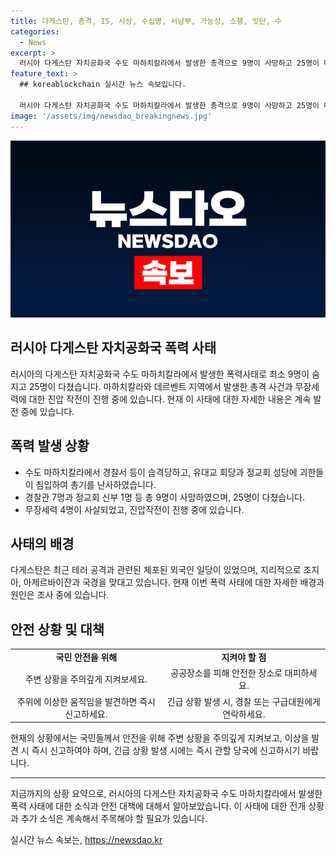 ```yaml
---
title: 다게스탄, 총격, IS, 사상, 수십명, 서남부, 가능성, 소행, 잇단, 수
categories:
  - News
excerpt: >
  러시아 다게스탄 자치공화국 수도 마하치칼라에서 발생한 총격으로 9명이 사망하고 25명이 다쳤습니다. 무장세력 4명이 사살됐으며, 이와 관련해 3월에도 테러를 모의한 외국인 4명이 체포된 적이 있습니다. 현재는 진압 작전이 진행 중이며, 이 지역은 국경을 맞대고 있는 곳으로 안정이 필요한 상황입니다. (150자)
feature_text: >
  ## koreablockchain 실시간 뉴스 속보입니다.

  러시아 다게스탄 자치공화국 수도 마하치칼라에서 발생한 총격으로 9명이 사망하고 25명이 다쳤습니다. 무장세력 4명이 사살됐으며, 이와 관련해 3월에도 테러를 모의한 외국인 4명이 체포된 적이 있습니다. 현재는 진압 작전이 진행 중이며, 이 지역은 국경을 맞대고 있는 곳으로 안정이 필요한 상황입니다. (150자)
image: '/assets/img/newsdao_breakingnews.jpg'
---
```


<p><img src="/assets/img/newsdao_breakingnews.jpg" alt="koreablockchain 속보" /></p>

<h2 data-ke-size="size26">러시아 다게스탄 자치공화국 폭력 사태</h2>

<p data-ke-size="size16">러시아의 다게스탄 자치공화국 수도 마하치칼라에서 발생한 폭력사태로 최소 9명이 숨지고 25명이 다쳤습니다. 마하치칼라와 데르벤트 지역에서 발생한 총격 사건과 무장세력에 대한 진압 작전이 진행 중에 있습니다. 현재 이 사태에 대한 자세한 내용은 계속 발전 중에 있습니다.</p>

<h2 data-ke-size="size26">폭력 발생 상황</h2>

<ul>
    <li>수도 마하치칼라에서 경찰서 등이 습격당하고, 유대교 회당과 정교회 성당에 괴한들이 침입하여 총기를 난사하였습니다.</li>
    <li>경찰관 7명과 정교회 신부 1명 등 총 9명이 사망하였으며, 25명이 다쳤습니다.</li>
    <li>무장세력 4명이 사살되었고, 진압작전이 진행 중에 있습니다.</li>
</ul>

<h2 data-ke-size="size26">사태의 배경</h2>

<p data-ke-size="size16">다게스탄은 최근 테러 공격과 관련된 체포된 외국인 일당이 있었으며, 지리적으로 조지아, 아제르바이잔과 국경을 맞대고 있습니다. 현재 이번 폭력 사태에 대한 자세한 배경과 원인은 조사 중에 있습니다.</p>

<h2 data-ke-size="size26">안전 상황 및 대책</h2>

<table>
    <tr>
        <td style="text-align: center; height: 17px;"><b>국민 안전을 위해</b></td>
        <td style="text-align: center; height: 17px;"><b>지켜야 할 점</b></td>
    </tr>
    <tr>
        <td style="text-align: center; height: 17px;">주변 상황을 주의깊게 지켜보세요.</td>
        <td style="text-align: center; height: 17px;">공공장소를 피해 안전한 장소로 대피하세요.</td>
    </tr>
    <tr>
        <td style="text-align: center; height: 17px;">주위에 이상한 움직임을 발견하면 즉시 신고하세요.</td>
        <td style="text-align: center; height: 17px;">긴급 상황 발생 시, 경찰 또는 구급대원에게 연락하세요.</td>
    </tr>
</table>

<p data-ke-size="size16">현재의 상황에서는 국민들께서 안전을 위해 주변 상황을 주의깊게 지켜보고, 이상을 발견 시 즉시 신고하여야 하며, 긴급 상황 발생 시에는 즉시 관할 당국에 신고하시기 바랍니다.</p>

<hr>

<p data-ke-size="size16">지금까지의 상황 요약으로, 러시아의 다게스탄 자치공화국 수도 마하치칼라에서 발생한 폭력 사태에 대한 소식과 안전 대책에 대해서 알아보았습니다. 이 사태에 대한 전개 상황과 추가 소식은 계속해서 주목해야 할 필요가 있습니다.</p>
실시간 뉴스 속보는, <a href="https://newsdao.kr" rel="dofollow">https://newsdao.kr</a>


